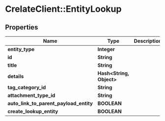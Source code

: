 # CrelateClient::EntityLookup

## Properties
Name | Type | Description | Notes
------------ | ------------- | ------------- | -------------
**entity_type** | **Integer** |  | [optional] 
**id** | **String** |  | [optional] 
**title** | **String** |  | [optional] 
**details** | **Hash&lt;String, Object&gt;** |  | [optional] 
**tag_category_id** | **String** |  | [optional] 
**attachment_type_id** | **String** |  | [optional] 
**auto_link_to_parent_payload_entity** | **BOOLEAN** |  | [optional] 
**create_lookup_entity** | **BOOLEAN** |  | [optional] 


